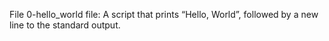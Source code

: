 File 0-hello_world file: A script that prints “Hello, World”, followed by a new line to the standard output.
